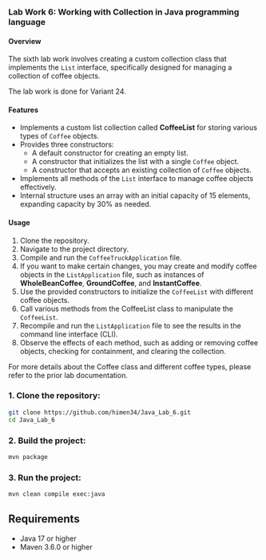 ### Lab Work 6:  Working with Collection in Java programming language

#### Overview
The sixth lab work involves creating a custom collection class that implements the `List` interface, specifically designed for managing a collection of coffee objects. 

The lab work is done for Variant 24.

#### Features
- Implements a custom list collection called **CoffeeList** for storing various types of `Coffee` objects.
- Provides three constructors:
  - A default constructor for creating an empty list.
  - A constructor that initializes the list with a single `Coffee` object.
  - A constructor that accepts an existing collection of `Coffee` objects.
- Implements all methods of the `List` interface to manage coffee objects effectively. 
- Internal structure uses an array with an initial capacity of 15 elements, expanding capacity by 30% as needed.

#### Usage
1. Clone the repository.
2. Navigate to the project directory.
3. Compile and run the `CoffeeTruckApplication` file.
4. If you want to make certain changes, you may create and modify coffee objects in the `ListApplication` file, such as instances of **WholeBeanCoffee**, **GroundCoffee**, and **InstantCoffee**.
5. Use the provided constructors to initialize the `CoffeeList` with different coffee objects.
6. Call various methods from the CoffeeList class to manipulate the `CoffeeList`.
7. Recompile and run the `ListApplication` file to see the results in the command line interface (CLI).
8. Observe the effects of each method, such as adding or removing coffee objects, checking for containment, and clearing the collection.

For more details about the Coffee class and different coffee types, please refer to the prior lab documentation.

### 1. Clone the repository:

```bash
git clone https://github.com/himen34/Java_Lab_6.git
cd Java_Lab_6
```

### 2. Build the project:

```bash
mvn package
```

### 3. Run the project:

```bash
mvn clean compile exec:java
```
## Requirements

- Java 17 or higher
- Maven 3.6.0 or higher